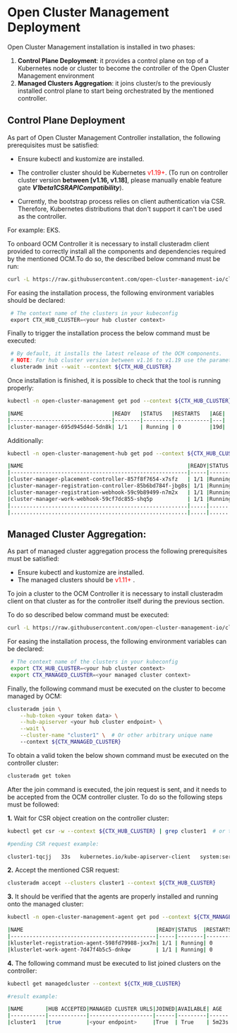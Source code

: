 # Open Cluster Management Deployment

Open Cluster Management installation is installed in two phases:

1. **Control Plane Deployment**: it provides a control plane on top of a Kubernetes node or cluster 
to become the controller of the Open Cluster Management environment
2. **Managed Clusters Aggregation**: it joins cluster/s to the previously installed control plane 
to start being orchestrated by the mentioned controller.

## Control Plane Deployment
As part of Open Cluster Management Controller installation, the following prerequisites must be 
satisfied:

* Ensure kubectl and kustomize are installed.
* The controller cluster should be Kubernetes <span style="color: red;">v1.19+</span>. 
(To run on controller cluster version **between [v1.16, v1.18]**, 
please manually enable feature gate ***V1beta1CSRAPICompatibility***).

* Currently, the bootstrap process relies on client authentication via CSR. 
Therefore, Kubernetes distributions that don't support it can't be used as the controller. 

For example: EKS.

To onboard OCM Controller it is necessary to install clusteradm client provided to correctly install 
all the components and dependencies required by the mentioned OCM.To do so, the described below command must be run:

```bash
curl -L https://raw.githubusercontent.com/open-cluster-management-io/clusteradm/main/install.sh | bash
```

For easing the installation process, the following environment variables should be declared:

```python
 # The context name of the clusters in your kubeconfig
 export CTX_HUB_CLUSTER=<your hub cluster context>
```

Finally to trigger the installation process the below command must be executed:

```bash
 # By default, it installs the latest release of the OCM components.
 # NOTE: For hub cluster version between v1.16 to v1.19 use the parameter: --use-bootstrap-token
 clusteradm init --wait --context ${CTX_HUB_CLUSTER}
```
Once installation is finished, it is possible to check that the tool is running properly:

```bash
kubectl -n open-cluster-management get pod --context ${CTX_HUB_CLUSTER}

|NAME                            |READY   |STATUS   |RESTARTS   |AGE|
|--------------------------------|--------|---------|-----------|---|
|cluster-manager-695d945d4d-5dn8k| 1/1    | Running | 0         |19d|

```

Additionally:

```bash
kubectl -n open-cluster-management-hub get pod --context ${CTX_HUB_CLUSTER}

|NAME                                                    |READY|STATUS |RESTARTS|AGE |
|--------------------------------------------------------|-----|-------|--------|----|
|cluster-manager-placement-controller-857f8f7654-x7sfz   | 1/1 |Running| 0      | 19d|
|cluster-manager-registration-controller-85b6bd784f-jbg8s| 1/1 |Running| 0      | 19d|
|cluster-manager-registration-webhook-59c9b89499-n7m2x   | 1/1 |Running| 0      | 19d|
|cluster-manager-work-webhook-59cf7dc855-shq5p           | 1/1 |Running| 0      | 19d|
|........................................................|.....|.......|........|....|
|........................................................|.....|.......|........|....|
```

## Managed Cluster Aggregation:
As part of managed cluster aggregation process the following prerequisites must be satisfied:

* Ensure kubectl and kustomize are installed.
* The managed clusters should be <span style="color: red;">v1.11+</span> .

To join a cluster to the OCM Controller it is necessary to install clusteradm client on that cluster as for the controller itself during the previous section.

To do so described below command must be executed:

```bash
curl -L https://raw.githubusercontent.com/open-cluster-management-io/clusteradm/main/install.sh | bash
```

For easing the installation process, the following environment variables can be declared:

```bash
 # The context name of the clusters in your kubeconfig
 export CTX_HUB_CLUSTER=<your hub cluster context>
 export CTX_MANAGED_CLUSTER=<your managed cluster context>
```

Finally, the following command must be executed on the cluster to become managed by OCM:

```bash
clusteradm join \
    --hub-token <your token data> \
    --hub-apiserver <your hub cluster endpoint> \
    --wait \
    --cluster-name "cluster1" \  # Or other arbitrary unique name
    --context ${CTX_MANAGED_CLUSTER}
```

To obtain a valid token the below shown command must be executed on the controller cluster:

```bash
clusteradm get token
```

After the join command is executed, the join request is sent, and it needs to be accepted 
from the OCM controller cluster. To do so the following steps must be followed:

**1.**  Wait for CSR object creation on the controller cluster:

```bash
kubectl get csr -w --context ${CTX_HUB_CLUSTER} | grep cluster1  # or the previously chosen cluster name

#pending CSR request example: 

cluster1-tqcjj   33s   kubernetes.io/kube-apiserver-client   system:serviceaccount:open-cluster-management:cluster-bootstrap   Pending
```

**2.**  Accept the mentioned CSR request:

```bash
clusteradm accept --clusters cluster1 --context ${CTX_HUB_CLUSTER}
```

**3.**  It should be verified that the agents are properly installed and running onto the managed cluster:

```bash
kubectl -n open-cluster-management-agent get pod --context ${CTX_MANAGED_CLUSTER}

|NAME                                          |READY|STATUS  |RESTARTS|AGE |
|----------------------------------------------|-----|--------|--------|----|
|klusterlet-registration-agent-598fd79988-jxx7n| 1/1 | Running| 0      | 19d|
|klusterlet-work-agent-7d47f4b5c5-dnkqw        | 1/1 | Running| 0      | 19d|
```

**4.**  The following command must be executed to list joined clusters on the controller:

```bash
kubectl get managedcluster --context ${CTX_HUB_CLUSTER}

#result example:

|NAME       |HUB ACCEPTED|MANAGED CLUSTER URLS|JOINED|AVAILABLE| AGE  |
|-----------|------------|--------------------|------|---------|------|
|cluster1   |true        |<your endpoint>     |True  | True    | 5m23s|
```